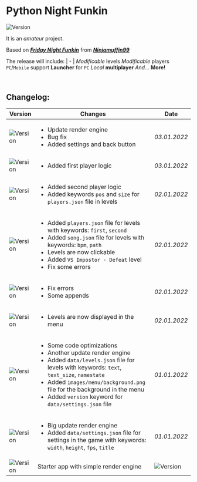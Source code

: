 # Python Night Funkin

![Version](https://img.shields.io/badge/dynamic/json?color=green&label=Version&query=%24.version&url=https%3A%2F%2Fraw.githubusercontent.com%2FGrevenH%2FPythonNightFunkin%2Fmain%2FAssets%2Fdata%2Fsettings.json&style=plastic)

It is an _amateur_ project.

Based on [_**Friday Night Funkin**_](https://fridaynightfunkin.ru) from [_**Ninjamuffin99**_](https://ninja-muffin24.itch.io)

The release will include:
| - |
_Modificable_ levels
_Modificable_ players
`PC`/`Mobile` support
**Launcher** for `PC`
_Local_ **multiplayer**
_And_... **More!**

<br>

## **Changelog**:

Version | Changes | Date
| - | - | - |
![Version](https://img.shields.io/badge/-v0.4--beta-orange) | <ul><li>Update render engine</li><li>Bug fix</li><li>Added settings and back button</li></ul> | _03.01.2022_
![Version](https://img.shields.io/badge/-v0.3.4--beta-orange) | <ul><li>Added first player logic</li></ul> | _03.01.2022_
![Version](https://img.shields.io/badge/-v0.3.3--beta-orange) | <ul><li>Added second player logic</li><li>Added keywords `pos` and `size` for `players.json` file in levels</li></ul> | _02.01.2022_
![Version](https://img.shields.io/badge/-v0.3.2--beta-orange) | <ul><li>Added `players.json` file for levels with keywords: `first`, `second`</li><li>Added `song.json` file for levels with keywords: `bpm`, `path`</li><li>Levels are now clickable</li><li>Added `VS Impostor - Defeat` level</li><li>Fix some errors</li></ul> | _02.01.2022_
![Version](https://img.shields.io/badge/-v0.3.1--beta-orange) | <ul><li>Fix errors</li><li>Some appends</li></ul> | _02.01.2022_
![Version](https://img.shields.io/badge/-v0.3--beta-orange) | <ul><li>Levels are now displayed in the menu</ul> | _02.01.2022_
![Version](https://img.shields.io/badge/-v0.2.1--beta-orange) | <ul><li>Some code optimizations</li><li>Another update render engine</li><li>Added `data/levels.json` file for levels with keywords: `text`, `text_size`, `namestate`</li><li>Added `images/menu/background.png` file for the background in the menu</li><li>Added `version` keyword for `data/settings.json` file</ul> | _01.01.2022_
![Version](https://img.shields.io/badge/-v0.2--beta-orange) | <ul><li>Big update render engine</li><li>Added `data/settings.json` file for settings in the game with keywords: `width`, `height`, `fps`, `title`</li></ul> | _01.01.2022_
![Version](https://img.shields.io/badge/-v0.1--beta-orange) | Starter app with simple render engine | ![Version](https://img.shields.io/badge/31.12.2021-gray)
